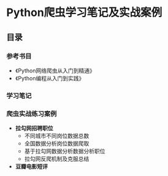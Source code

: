 # Python爬虫学习笔记及实战案例

## 目录
### 参考书目
* 《Python网络爬虫从入门到精通》
* 《Python编程从入门到实践》
### 学习笔记
### 爬虫实战练习案例
* __拉勾网招聘职位__
  - 不同城市不同岗位数据总数
  - 全国数据分析岗位数据爬取
  - 基于拉勾网数据分析数据分析职位
  - 拉勾网反爬机制及克服总结
* __豆瓣电影短评__
